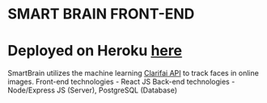 # SMART BRAIN FRONT-END
# Deployed on Heroku [here](https://smartbrain-frnt.herokuapp.com/)

SmartBrain utilizes the machine learning [Clarifai API](https://www.clarifai.com/) to track faces in online images.
Front-end technologies - React JS
Back-end technologies - Node/Express JS (Server), PostgreSQL (Database)



